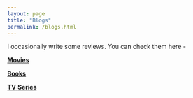 ```yaml
---
layout: page
title: "Blogs"
permalink: /blogs.html
---
```


I occasionally write some reviews. You can check them here -

[**Movies**]({{site.baseurl}}/blogs/movies)

[**Books**]({{site.baseurl}}/blogs/books)

[**TV** **Series**]({{site.baseurl}}/blogs/tvseries)
<!-- [<img src="{{ site.baseurl }}/images/404.jpg" alt="Constructocat by https://github.com/jasoncostello" style="width: 400px;"/>]({{ site.baseurl }}/) -->
